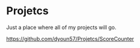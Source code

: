 # Projetcs
Just a place where all of my projects will go. 


https://github.com/dyoun57/Projetcs/ScoreCounter
